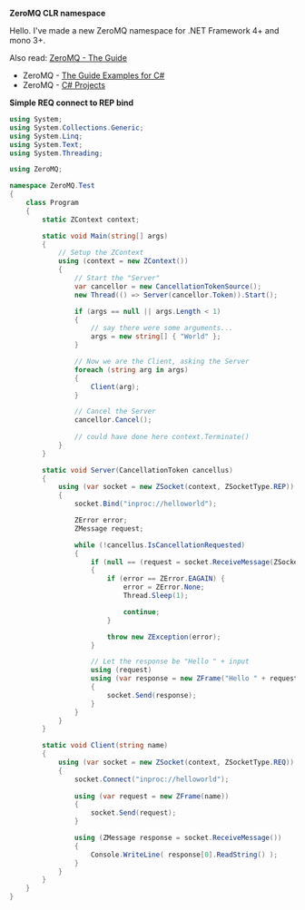 ﻿
**ZeroMQ CLR namespace**

Hello. I've made a new ZeroMQ namespace for .NET Framework 4+ and mono 3+.

Also read: [ZeroMQ - The Guide](http://zguide.zeromq.org/page:all)

- ZeroMQ - [The Guide Examples for C#](http://github.com/metadings/zguide/tree/master/examples/C%23)
- ZeroMQ - [C# Projects](http://github.com/metadings/clrzmq-test)

**Simple REQ connect to REP bind**

```csharp
using System;
using System.Collections.Generic;
using System.Linq;
using System.Text;
using System.Threading;

using ZeroMQ;

namespace ZeroMQ.Test
{
	class Program
	{
		static ZContext context;

		static void Main(string[] args)
		{
			// Setup the ZContext
			using (context = new ZContext())
			{
				// Start the "Server"
				var cancellor = new CancellationTokenSource();
				new Thread(() => Server(cancellor.Token)).Start();

				if (args == null || args.Length < 1)
				{
					// say there were some arguments...
					args = new string[] { "World" };
				}

				// Now we are the Client, asking the Server
				foreach (string arg in args)
				{
					Client(arg);
				}

				// Cancel the Server
				cancellor.Cancel();
			
				// could have done here context.Terminate()
			}
		}

		static void Server(CancellationToken cancellus)
		{
			using (var socket = new ZSocket(context, ZSocketType.REP))
			{
				socket.Bind("inproc://helloworld");

				ZError error;
				ZMessage request;

				while (!cancellus.IsCancellationRequested)
				{
					if (null == (request = socket.ReceiveMessage(ZSocketFlags.DontWait, out error)))
					{
						if (error == ZError.EAGAIN) {
							error = ZError.None;
							Thread.Sleep(1);

							continue;
						}

						throw new ZException(error);
					}

					// Let the response be "Hello " + input
					using (request)
					using (var response = new ZFrame("Hello " + request[0].ReadString()))
					{
						socket.Send(response);
					}
				}
			}
		}

		static void Client(string name)
		{
			using (var socket = new ZSocket(context, ZSocketType.REQ))
			{
				socket.Connect("inproc://helloworld");
				
				using (var request = new ZFrame(name))
				{
					socket.Send(request);
				}

				using (ZMessage response = socket.ReceiveMessage())
				{
					Console.WriteLine( response[0].ReadString() );
				}
			}
		}
	}
}
```
